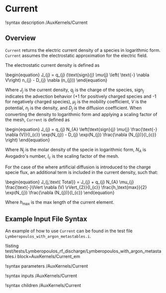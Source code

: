 # Current

!syntax description /AuxKernels/Current

## Overview

`Current` returns the electric current density of a species in logarithmic form. `Current`
assumes the electrostatic approximation for the electric field.

The electrostatic current density is defined as

\begin{equation}
J_{j} = q_{j} (\text{sign}_{j} \mu_{j} \left( \text{-} \nabla V\right) n_{j} - D_{j} \nabla (n_{j}))
\end{equation}

Where $J_{j}$ is the current density, $q_{j}$ is the charge of the species, $\text{sign}_{j}$ indicates the advection behavior ($\text{+}1$ for positively charged species and $\text{-}1$ for negatively charged species), $\mu_{j}$ is the mobility coefficient, $V$ is the potential, $n_{j}$ is the density, and $D_{j}$ is the diffusion coefficient. When converting the density to logarithmic form and applying a scaling factor of the mesh, `Current` is defined as

\begin{equation}
J_{j} = q_{j} N_{A} \left(\text{sign}_{j} \mu_{j} \frac{\text{-} \nabla (V)}{l_{c}} \exp(N_{j}) - D_{j} \exp(N_{j}) \frac{\nabla (N_{j})}{l_{c}} \right)
\end{equation}

Where $N_{j}$ is the molar density of the specie in logarithmic form, $N_{A}$ is Avogadro's number, $l_{c}$ is the scaling factor of the mesh.

For the case of the where artificial diffusion is introduced to the charge specie flux, an additional term is included in the current density, such that:

\begin{equation}
J_{j,\text{ Total}} = J_{j} + q_{j} N_{A} \mu_{j} \frac{\text{-}\lVert \nabla (V) \rVert_{2}}{l_{c}} \frac{h_\text{max}}{2} \exp(N_{j}) \frac{\nabla (N_{j})}{l_{c}}
\end{equation}

Where $h_\text{max}$ is the max length of the current element.

## Example Input File Syntax

An example of how to use `Current` can be found in the
test file `Lymberopoulos_with_argon_metastables.i`.

!listing test/tests/Lymberopoulos_rf_discharge/Lymberopoulos_with_argon_metastables.i block=AuxKernels/Current_em

!syntax parameters /AuxKernels/Current

!syntax inputs /AuxKernels/Current

!syntax children /AuxKernels/Current
